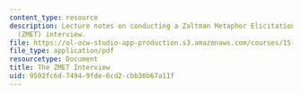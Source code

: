 ```yaml
---
content_type: resource
description: Lecture notes on conducting a Zaltman Metaphor Elicitation Technique
  (ZMET) interview.
file: https://ol-ocw-studio-app-production.s3.amazonaws.com/courses/15-821-listening-to-the-customer-fall-2002/9502fc6d74949fde6cd2cbb30b67a11f_bostonbeer.pdf
file_type: application/pdf
resourcetype: Document
title: The ZMET Interview
uid: 9502fc6d-7494-9fde-6cd2-cbb30b67a11f
---
```

